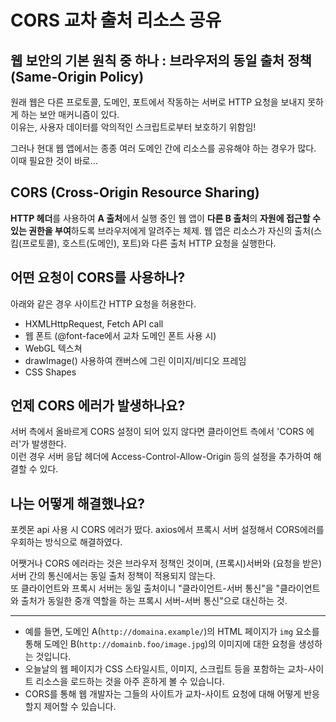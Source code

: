 # CORS 교차 출처 리소스 공유

## 웹 보안의 기본 원칙 중 하나 : 브라우저의 동일 출처 정책 (Same-Origin Policy)
원래 웹은 다른 프로토콜, 도메인, 포트에서 작동하는 서버로 HTTP 요청을 보내지 못하게 하는 보안 매커니즘이 있다.  
이유는, 사용자 데이터를 악의적인 스크립트로부터 보호하기 위함임!  

그러나 현대 웹 앱에서는 종종 여러 도메인 간에 리소스를 공유해야 하는 경우가 많다.  
이때 필요한 것이 바로...  
## CORS (Cross-Origin Resource Sharing)
**HTTP 헤더**를 사용하여 **A 출처**에서 실행 중인 웹 앱이 **다른 B 출처**의 **자원에 접근할 수 있는 권한을 부여**하도록 브라우저에게 알려주는 체제.
웹 앱은 리소스가 자신의 출처(스킴(프로토콜), 호스트(도메인), 포트)와 다른 출처 HTTP 요청을 실행한다.

## 어떤 요청이 CORS를 사용하나?
아래와 같은 경우 사이트간 HTTP 요청을 허용한다.  

* HXMLHttpRequest, Fetch API call
* 웹 폰트 (@font-face에서 교차 도메인 폰트 사용 시)
* WebGL 텍스쳐
* drawImage() 사용하여 캔버스에 그린 이미지/비디오 프레임
* CSS Shapes

## 언제 CORS 에러가 발생하나요?
서버 측에서 올바르게 CORS 설정이 되어 있지 않다면 클라이언트 측에서 'CORS 에러'가 발생한다.  
이런 경우 서버 응답 헤더에 Access-Control-Allow-Origin 등의 설정을 추가하여 해결할 수 있다.  

## 나는 어떻게 해결했나요?
포켓몬 api 사용 시 CORS 에러가 떴다. 
axios에서 프록시 서버 설정해서 CORS에러를 우회하는 방식으로 해결하였다.  

어쨋거나 CORS 에러라는 것은 브라우저 정책인 것이며, (프록시)서버와 (요청을 받은)서버 간의 통신에서는 동일 출처 정책이 적용되지 않는다.  
또 클라이언트와 프록시 서버는 동일 출처이니 "클라이언트-서버 통신"을 "클라이언트와 출처가 동일한 중개 역할을 하는 프록시 서버-서버 통신"으로 대신하는 것.

---

* 예를 들면, 도메인 A(`http://domaina.example/`)의 HTML 페이지가 `img` 요소를 통해 도메인 B(`http://domainb.foo/image.jpg`)의 이미지에 대한 요청을 생성하는 것입니다. 
* 오늘날의 웹 페이지가 CSS 스타일시트, 이미지, 스크립트 등을 포함하는 교차-사이트 리소스을 로드하는 것을 아주 흔하게 볼 수 있습니다. 
* CORS를 통해 웹 개발자는 그들의 사이트가 교차-사이트 요청에 대해 어떻게 반응할지 제어할 수 있습니다.